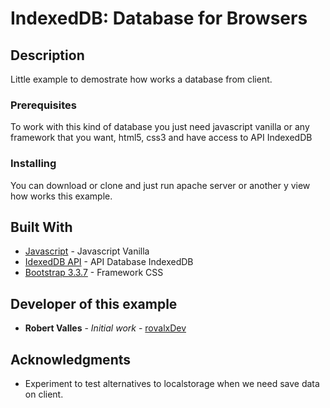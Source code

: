 # IndexedDB: Database for Browsers

## Description

Little example to demostrate how works a database from client.

### Prerequisites

To work with this kind of database you just need javascript vanilla or any framework that you want, html5, css3 and have access to API IndexedDB

### Installing

You can download or clone and just run apache server or another y view how works this example.

## Built With

* [Javascript](http://javascript.js) - Javascript Vanilla
* [IdexedDB API](https://www.w3.org/TR/IndexedDB-2/) - API Database IndexedDB
* [Bootstrap 3.3.7](https://l.js) - Framework CSS

## Developer of this example

* **Robert Valles** - *Initial work* - [rovalxDev](https://github.com/rovalxDev)

## Acknowledgments

* Experiment to test alternatives to localstorage when we need save data on client.
